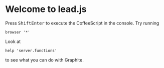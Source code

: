 # Welcome to lead.js

Press <kbd>Shift</kbd><kbd>Enter</kbd> to execute the CoffeeScript in the console. Try running

<!-- noinline -->
```
browser '*'
```

Look at

<!-- noinline -->
```
help 'server.functions'
```

to see what you can do with Graphite.